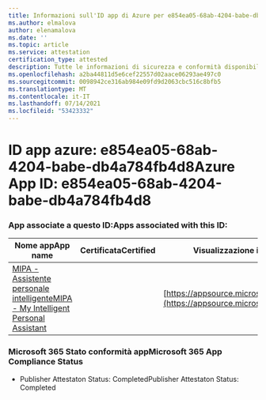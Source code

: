 ```yaml
---
title: Informazioni sull'ID app di Azure per e854ea05-68ab-4204-babe-db4a784fb4d8
ms.author: elmalova
author: elenamalova
ms.date: ''
ms.topic: article
ms.service: attestation
certification_type: attested
description: Tutte le informazioni di sicurezza e conformità disponibili per e854ea05-68ab-4204-babe-db4a784fb4d8.
ms.openlocfilehash: a2ba44811d5e6cef22557d02aace06293ae497c0
ms.sourcegitcommit: 0098942ce316ab984e09fd9d2063cbc516c8bfb5
ms.translationtype: MT
ms.contentlocale: it-IT
ms.lasthandoff: 07/14/2021
ms.locfileid: "53423332"
---
```

# <a name="azure-app-id-e854ea05-68ab-4204-babe-db4a784fb4d8"></a><span data-ttu-id="7e439-103">ID app azure: e854ea05-68ab-4204-babe-db4a784fb4d8</span><span class="sxs-lookup"><span data-stu-id="7e439-103">Azure App ID: e854ea05-68ab-4204-babe-db4a784fb4d8</span></span>


### <a name="apps-associated-with-this-id"></a><span data-ttu-id="7e439-104">App associate a questo ID:</span><span class="sxs-lookup"><span data-stu-id="7e439-104">Apps associated with this ID:</span></span>
| <span data-ttu-id="7e439-105">**Nome app**</span><span class="sxs-lookup"><span data-stu-id="7e439-105">**App name**</span></span> | <span data-ttu-id="7e439-106">**Certificata**</span><span class="sxs-lookup"><span data-stu-id="7e439-106">**Certified**</span></span> | <span data-ttu-id="7e439-107">**Visualizzazione in AppSource**</span><span class="sxs-lookup"><span data-stu-id="7e439-107">**View in AppSource**</span></span> |
|-|-|-|
| [<span data-ttu-id="7e439-108">MIPA - Assistente personale intelligente</span><span class="sxs-lookup"><span data-stu-id="7e439-108">MIPA - My Intelligent Personal Assistant</span></span>](https://docs.microsoft.com/en-us/microsoft-365-app-certification/forward/17859280.mipa) |  | [https://appsource.microsoft.com/product/office/17859280.mipa](https://appsource.microsoft.com/product/office/17859280.mipa) |

### <a name="microsoft-365-app-compliance-status"></a><span data-ttu-id="7e439-109">Microsoft 365 Stato conformità app</span><span class="sxs-lookup"><span data-stu-id="7e439-109">Microsoft 365 App Compliance Status</span></span>
- <span data-ttu-id="7e439-110">Publisher Attestaton Status: Completed</span><span class="sxs-lookup"><span data-stu-id="7e439-110">Publisher Attestaton Status: Completed</span></span>
